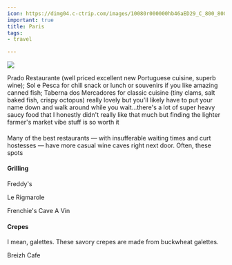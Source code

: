 ```yaml
---
icon: https://dimg04.c-ctrip.com/images/10080r000000hb46aED29_C_800_800.jpg?proc=source%2Ftrip
important: true
title: Paris
tags:
- travel

---
```

![](http://www.aeontours.com/img/paris-guide/place_de_la_bastille.jpg)

Prado Restaurante (well priced excellent new Portuguese cuisine, superb wine); Sol e Pesca for chill snack or lunch or souvenirs if you like amazing canned fish; Taberna dos Mercadores for classic cuisine (tiny clams, salt baked fish, crispy octopus) really lovely but you'll likely have to put your name down and walk around while you wait...there's a lot of super heavy saucy food that I honestly didn't really like that much but finding the lighter farmer's market vibe stuff is so worth it

#### 

Many of the best restaurants — with insufferable waiting times and curt hostesses — have more casual wine caves right next door. Often, these spots

#### Grilling

Freddy's

Le Rigmarole

Frenchie's Cave A Vin

#### Crepes

I mean, galettes. These savory crepes are made from buckwheat galettes.

Breizh Cafe